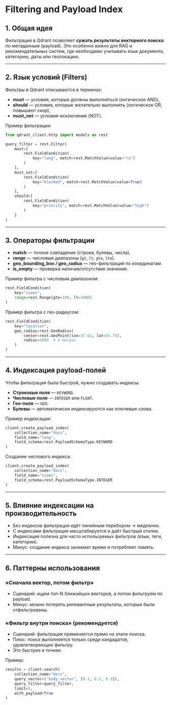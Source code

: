 # Filtering and Payload Index

## 1. Общая идея

Фильтрация в Qdrant позволяет **сужать результаты векторного поиска** по метаданным (payload). Это особенно важно для RAG и рекомендательных систем, где необходимо учитывать язык документа, категорию, даты или геолокацию.

---

## 2. Язык условий (Filters)

Фильтры в Qdrant описываются в терминах:

* **must** — условия, которые должны выполняться (логическое AND),
* **should** — условия, которые желательно выполнять (логическое OR, повышают скор),
* **must\_not** — условия-исключения (NOT).

Пример фильтрации:

```python
from qdrant_client.http import models as rest

query_filter = rest.Filter(
    must=[
        rest.FieldCondition(
            key="lang", match=rest.MatchValue(value="ru")
        )
    ],
    must_not=[
        rest.FieldCondition(
            key="blocked", match=rest.MatchValue(value=True)
        )
    ],
    should=[
        rest.FieldCondition(
            key="priority", match=rest.MatchValue(value="high")
        )
    ]
)
```

---

## 3. Операторы фильтрации

* **match** — точное совпадение (строки, булевы, числа).
* **range** — числовые диапазоны (`gt`, `lt`, `gte`, `lte`).
* **geo\_bounding\_box / geo\_radius** — гео-фильтрация по координатам.
* **is\_empty** — проверка наличия/отсутствия значения.

Пример фильтра с числовым диапазоном:

```python
rest.FieldCondition(
    key="views",
    range=rest.Range(gte=100, lt=1000)
)
```

Пример фильтра с гео-радиусом:

```python
rest.FieldCondition(
    key="location",
    geo_radius=rest.GeoRadius(
        center=rest.GeoPoint(lon=37.62, lat=55.75),
        radius=5000  # в метрах
    )
)
```

---

## 4. Индексация payload-полей

Чтобы фильтрация была быстрой, нужно создавать индексы:

* **Строковые поля** — `KEYWORD`.
* **Числовые поля** — `INTEGER` или `FLOAT`.
* **Гео-поля** — `GEO`.
* **Булевы** — автоматически индексируются как ключевые слова.

Пример индексации:

```python
client.create_payload_index(
    collection_name="docs",
    field_name="lang",
    field_schema=rest.PayloadSchemaType.KEYWORD
)
```

Создание числового индекса:

```python
client.create_payload_index(
    collection_name="docs",
    field_name="views",
    field_schema=rest.PayloadSchemaType.INTEGER
)
```

---

## 5. Влияние индексации на производительность

* Без индексов фильтрация идёт линейным перебором → медленно.
* С индексами фильтрация масштабируется и даёт быстрый отклик.
* Индексация полезна для часто используемых фильтров (язык, теги, категории).
* Минус: создание индекса занимает время и потребляет память.

---

## 6. Паттерны использования

### «Сначала вектор, потом фильтр»

* Сценарий: ищем топ-N ближайших векторов, а потом фильтруем по payload.
* Минус: можно потерять релевантные результаты, которые были отфильтрованы.

### «Фильтр внутри поиска» (рекомендуется)

* Сценарий: фильтрация применяется прямо на этапе поиска.
* Плюс: поиск выполняется только среди кандидатов, удовлетворяющих фильтру.
* Это быстрее и точнее.

Пример:

```python
results = client.search(
    collection_name="docs",
    query_vector=("body_vector", [0.1, 0.2, 0.3]),
    query_filter=query_filter,
    limit=5,
    with_payload=True
)
```